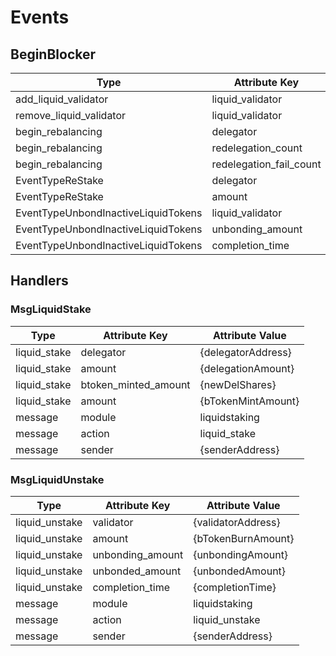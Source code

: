<!-- order: 7 -->

# Events

## BeginBlocker

| Type                                | Attribute Key           | Attribute Value                |
|-------------------------------------|-------------------------|--------------------------------|
| add_liquid_validator                | liquid_validator        | {liquidValidatorAddress}       |
| remove_liquid_validator             | liquid_validator        | {liquidValidatorAddress}       |
| begin_rebalancing                   | delegator               | {liquidStakingProxyAccAddress} |
| begin_rebalancing                   | redelegation_count      | {NeededRedelegationCount}      |
| begin_rebalancing                   | redelegation_fail_count | {RedelegationFailCount}        |
| EventTypeReStake                    | delegator               | {liquidStakingProxyAccAddress} |
| EventTypeReStake                    | amount                  | {liquidStakingProxyAccBalance} |
| EventTypeUnbondInactiveLiquidTokens | liquid_validator        | {liquidValidatorAddress}       |
| EventTypeUnbondInactiveLiquidTokens | unbonding_amount        | {unbondAmount}                 |
| EventTypeUnbondInactiveLiquidTokens | completion_time         | {completionTime}               |


## Handlers

### MsgLiquidStake

| Type         | Attribute Key        | Attribute Value    |
|--------------|----------------------|--------------------|
| liquid_stake | delegator            | {delegatorAddress} |
| liquid_stake | amount               | {delegationAmount} |
| liquid_stake | btoken_minted_amount | {newDelShares}     |
| liquid_stake | amount               | {bTokenMintAmount} |
| message      | module               | liquidstaking      |
| message      | action               | liquid_stake       |
| message      | sender               | {senderAddress}    |

### MsgLiquidUnstake

| Type           | Attribute Key    | Attribute Value    |
|----------------|------------------|--------------------|
| liquid_unstake | validator        | {validatorAddress} |
| liquid_unstake | amount           | {bTokenBurnAmount} |
| liquid_unstake | unbonding_amount | {unbondingAmount}  |
| liquid_unstake | unbonded_amount  | {unbondedAmount}   |
| liquid_unstake | completion_time  | {completionTime}   |
| message        | module           | liquidstaking      |
| message        | action           | liquid_unstake     |
| message        | sender           | {senderAddress}    |
